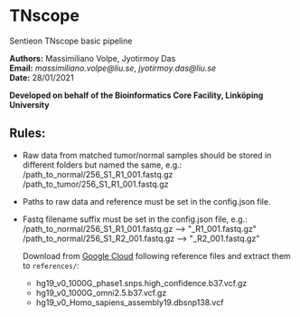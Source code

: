 # TNscope
Sentieon TNscope basic pipeline

__Authors:__ Massimiliano Volpe, Jyotirmoy Das\
__Email:__ _massimiliano.volpe@liu.se_, _jyotirmoy.das@liu.se_\
__Date:__ 28/01/2021

__Developed on behalf of the Bioinformatics Core Facility, Linköping University__

## Rules:
- Raw data from matched tumor/normal samples should be stored in different folders but named the same, e.g.:\
  /path_to_normal/256_S1_R1_001.fastq.gz\
  /path_to_tumor/256_S1_R1_001.fastq.gz
- Paths to raw data and reference must be set in the config.json file.
- Fastq filename suffix must be set in the config.json file, e.g.:\
  /path_to_normal/256_S1_R1_001.fastq.gz --> "_R1_001.fastq.gz"\
  /path_to_normal/256_S1_R2_001.fastq.gz --> "_R2_001.fastq.gz"


  Download from [Google Cloud](https://console.cloud.google.com/storage/browser/gcp-public-data--broad-references/hg19/v0?pageState=(%22StorageObjectListTable%22:(%22f%22:%22%255B%255D%22))&prefix=&forceOnObjectsSortingFiltering=false 'Link to the resource') following reference files and extract them to `references/`:

  - hg19_v0_1000G_phase1.snps.high_confidence.b37.vcf.gz
  - hg19_v0_1000G_omni2.5.b37.vcf.gz
  - hg19_v0_Homo_sapiens_assembly19.dbsnp138.vcf


